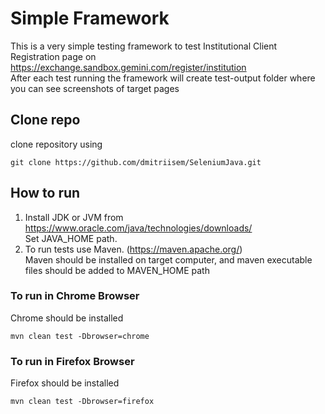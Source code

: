 # Simple Framework
This is a very simple testing framework to test Institutional Client Registration page on https://exchange.sandbox.gemini.com/register/institution <br/> After each test running the framework will create test-output folder where you can see screenshots of target pages

## Clone repo
clone repository using
```shell
git clone https://github.com/dmitriisem/SeleniumJava.git
```

## How to run
1. Install JDK or JVM from https://www.oracle.com/java/technologies/downloads/ <br/>
Set JAVA_HOME path.
2. To run tests use Maven. (https://maven.apache.org/) <br/>
Maven should be installed on target computer, and maven executable files should be added to MAVEN_HOME path <br/>

### To run in Chrome Browser
Chrome should be installed
```shell
mvn clean test -Dbrowser=chrome
```

### To run in Firefox Browser
Firefox should be installed
```shell
mvn clean test -Dbrowser=firefox
```
